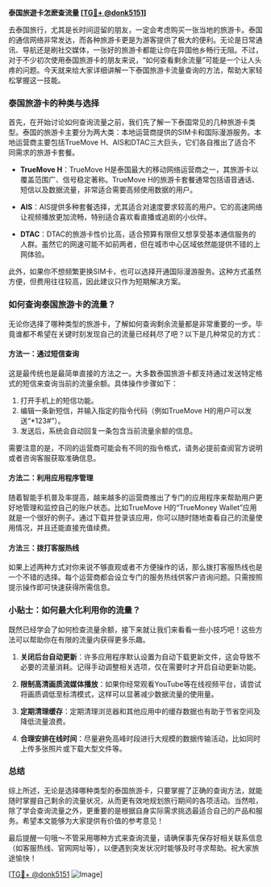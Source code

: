 **泰国旅遊卡怎麽查流量 [[TG💪+ @donk5151](https://t.me/s/donk5151)]**

去泰国旅行，尤其是长时间逗留的朋友，一定会考虑购买一张当地的旅游卡。泰国的通信网络非常发达，而各种旅游卡更是为游客提供了极大的便利。无论是日常通讯、导航还是刷社交媒体，一张好的旅游卡都能让你在异国他乡畅行无阻。不过，对于不少初次使用泰国旅游卡的朋友来说，“如何查看剩余流量”可能是一个让人头疼的问题。今天就来给大家详细讲解一下泰国旅游卡流量查询的方法，帮助大家轻松掌握这一技能。

### 泰国旅游卡的种类与选择

首先，在开始讨论如何查询流量之前，我们先了解一下泰国常见的几种旅游卡类型。泰国的旅游卡主要分为两大类：本地运营商提供的SIM卡和国际漫游服务。本地运营商主要包括TrueMove H、AIS和DTAC三大巨头，它们各自推出了适合不同需求的旅游卡套餐。

- **TrueMove H**：TrueMove H是泰国最大的移动网络运营商之一，其旅游卡以覆盖范围广、信号稳定著称。TrueMove H的旅游卡套餐通常包括语音通话、短信以及数据流量，非常适合需要高频使用数据的用户。
  
- **AIS**：AIS提供多种套餐选择，尤其适合对速度要求较高的用户。它的高速网络让视频播放更加流畅，特别适合喜欢看直播或追剧的小伙伴。

- **DTAC**：DTAC的旅游卡性价比高，适合预算有限但又想享受基本通信服务的人群。虽然它的网速可能不如前两者，但在城市中心区域依然能提供不错的上网体验。

此外，如果你不想频繁更换SIM卡，也可以选择开通国际漫游服务。这种方式虽然方便，但费用往往较高，因此建议只作为短期解决方案。

### 如何查询泰国旅游卡的流量？

无论你选择了哪种类型的旅游卡，了解如何查询剩余流量都是非常重要的一步。毕竟谁都不希望在关键时刻发现自己的流量已经耗尽了吧？以下是几种常见的方式：

#### 方法一：通过短信查询
这是最传统也是最简单直接的方法之一。大多数泰国旅游卡都支持通过发送特定格式的短信来查询当前的流量余额。具体操作步骤如下：
1. 打开手机上的短信功能。
2. 编辑一条新短信，并输入指定的指令代码（例如TrueMove H的用户可以发送“*123#”）。
3. 发送后，系统会自动回复一条包含当前流量余额的信息。

需要注意的是，不同的运营商可能会有不同的指令格式，请务必提前查阅官方说明或者咨询客服获取准确信息。

#### 方法二：利用应用程序管理
随着智能手机普及率提高，越来越多的运营商推出了专门的应用程序来帮助用户更好地管理和监控自己的账户状态。比如TrueMove H的“TrueMoney Wallet”应用就是一个很好的例子。通过下载并登录该应用，你可以随时随地查看自己的流量使用情况，并且还能直接充值续费。

#### 方法三：拨打客服热线
如果上述两种方式对你来说不够直观或者不方便操作的话，那么拨打客服热线也是一个不错的选择。每个运营商都会设立专门的服务热线供客户咨询问题。只需按照提示操作即可快速获得所需信息。

### 小贴士：如何最大化利用你的流量？

既然已经学会了如何检查流量余额，接下来就让我们来看看一些小技巧吧！这些方法可以帮助你在有限的流量内获得更多乐趣。

1. **关闭后台自动更新**：许多应用程序默认设置为自动下载更新文件，这会导致不必要的流量消耗。记得手动调整相关选项，仅在需要时才开启自动更新功能。
   
2. **限制高清画质流媒体播放**：如果你经常观看YouTube等在线视频平台，请尝试将画质调低至标清模式，这样可以显著减少数据流量的使用量。

3. **定期清理缓存**：定期清理浏览器和其他应用中的缓存数据也有助于节省空间及降低流量浪费。

4. **合理安排在线时间**：尽量避免高峰时段进行大规模的数据传输活动，比如同时上传多张照片或下载大型文件等。

### 总结

综上所述，无论是选择哪种类型的泰国旅游卡，只要掌握了正确的查询方法，就能随时掌握自己剩余的流量状况，从而更有效地规划旅行期间的各项活动。当然啦，除了学会查询流量之外，更重要的是根据自身实际需求挑选最适合自己的产品和服务。希望本文能够为大家提供有价值的参考意见！

最后提醒一句哦～不管采用哪种方式来查询流量，请确保事先保存好相关联系信息（如客服热线、官网网址等），以便遇到突发状况时能够及时寻求帮助。祝大家旅途愉快！

[[TG💪+ @donk5151](https://t.me/s/donk5151) ![Image](https://i.postimg.cc/rwNCRYN7/Snipaste-2025-04-30-17-27-05.png)]